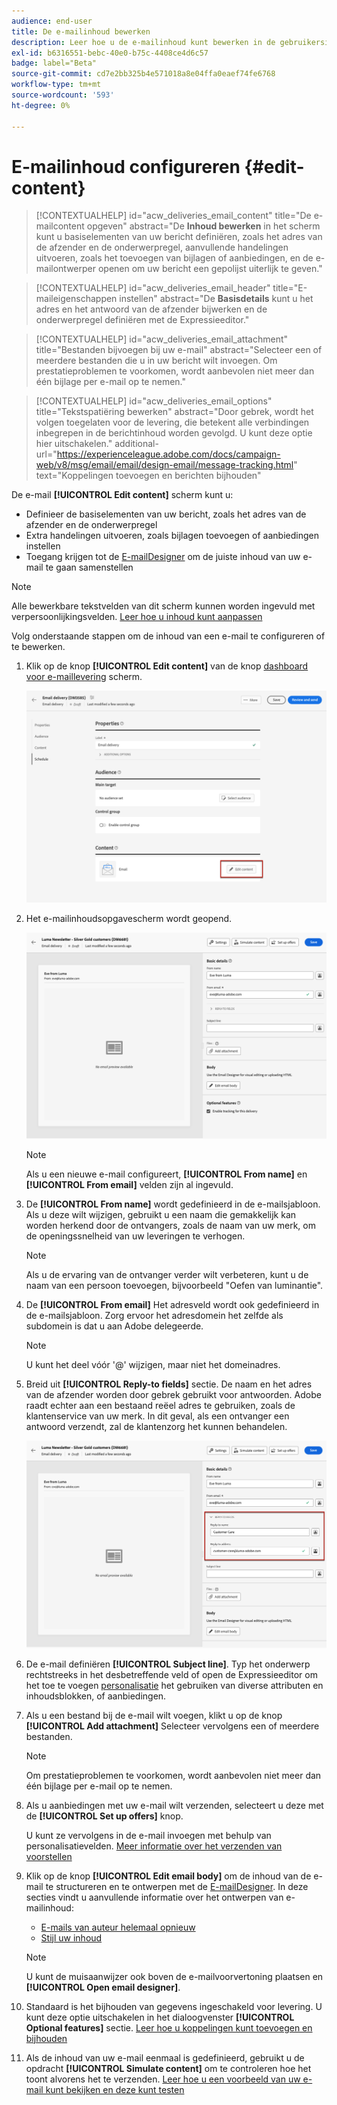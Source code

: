 ```yaml
---
audience: end-user
title: De e-mailinhoud bewerken
description: Leer hoe u de e-mailinhoud kunt bewerken in de gebruikersinterface van het campagneweb
exl-id: b6316551-bebc-40e0-b75c-4408ce4d6c57
badge: label="Beta"
source-git-commit: cd7e2bb325b4e571018a8e04ffa0eaef74fe6768
workflow-type: tm+mt
source-wordcount: '593'
ht-degree: 0%

---
```


# E-mailinhoud configureren {#edit-content}

>[!CONTEXTUALHELP]
>id="acw_deliveries_email_content"
>title="De e-mailcontent opgeven"
>abstract="De **Inhoud bewerken** in het scherm kunt u basiselementen van uw bericht definiëren, zoals het adres van de afzender en de onderwerpregel, aanvullende handelingen uitvoeren, zoals het toevoegen van bijlagen of aanbiedingen, en de e-mailontwerper openen om uw bericht een gepolijst uiterlijk te geven."

>[!CONTEXTUALHELP]
>id="acw_deliveries_email_header"
>title="E-maileigenschappen instellen"
>abstract="De **Basisdetails** kunt u het adres en het antwoord van de afzender bijwerken en de onderwerpregel definiëren met de Expressieeditor."

>[!CONTEXTUALHELP]
>id="acw_deliveries_email_attachment"
>title="Bestanden bijvoegen bij uw e-mail"
>abstract="Selecteer een of meerdere bestanden die u in uw bericht wilt invoegen. Om prestatieproblemen te voorkomen, wordt aanbevolen niet meer dan één bijlage per e-mail op te nemen."

>[!CONTEXTUALHELP]
>id="acw_deliveries_email_options"
>title="Tekstspatiëring bewerken"
>abstract="Door gebrek, wordt het volgen toegelaten voor de levering, die betekent alle verbindingen inbegrepen in de berichtinhoud worden gevolgd. U kunt deze optie hier uitschakelen."
>additional-url="https://experienceleague.adobe.com/docs/campaign-web/v8/msg/email/email/design-email/message-tracking.html" text="Koppelingen toevoegen en berichten bijhouden"

De e-mail **[!UICONTROL Edit content]** scherm kunt u:

* Definieer de basiselementen van uw bericht, zoals het adres van de afzender en de onderwerpregel
* Extra handelingen uitvoeren, zoals bijlagen toevoegen of aanbiedingen instellen
* Toegang krijgen tot de [E-mailDesigner](get-started-email-designer.md#start-authoring) om de juiste inhoud van uw e-mail te gaan samenstellen

>[!NOTE]
>
>Alle bewerkbare tekstvelden van dit scherm kunnen worden ingevuld met verpersoonlijkingsvelden. [Leer hoe u inhoud kunt aanpassen](../personalization/personalize.md)

Volg onderstaande stappen om de inhoud van een e-mail te configureren of te bewerken.

1. Klik op de knop **[!UICONTROL Edit content]** van de knop [dashboard voor e-maillevering](../email/create-email.md) scherm.

   ![](assets/email-edit-content-button.png)

1. Het e-mailinhoudsopgavescherm wordt geopend.

   ![](assets/email-edit-content-dashboard.png)

   >[!NOTE]
   >
   >Als u een nieuwe e-mail configureert, **[!UICONTROL From name]** en **[!UICONTROL From email]** velden zijn al ingevuld.

1. De **[!UICONTROL From name]** wordt gedefinieerd in de e-mailsjabloon. Als u deze wilt wijzigen, gebruikt u een naam die gemakkelijk kan worden herkend door de ontvangers, zoals de naam van uw merk, om de openingssnelheid van uw leveringen te verhogen.

   >[!NOTE]
   >
   >Als u de ervaring van de ontvanger verder wilt verbeteren, kunt u de naam van een persoon toevoegen, bijvoorbeeld &quot;Oefen van luminantie&quot;.

1. De **[!UICONTROL From email]** Het adresveld wordt ook gedefinieerd in de e-mailsjabloon. Zorg ervoor het adresdomein het zelfde als subdomein is dat u aan Adobe delegeerde.

   >[!NOTE]
   >
   >U kunt het deel vóór &#39;@&#39; wijzigen, maar niet het domeinadres.

1. Breid uit **[!UICONTROL Reply-to fields]** sectie. De naam en het adres van de afzender worden door gebrek gebruikt voor antwoorden. Adobe raadt echter aan een bestaand reëel adres te gebruiken, zoals de klantenservice van uw merk. In dit geval, als een ontvanger een antwoord verzendt, zal de klantenzorg het kunnen behandelen.

   ![](assets/email-edit-content-reply-to.png)

1. De e-mail definiëren **[!UICONTROL Subject line]**. Typ het onderwerp rechtstreeks in het desbetreffende veld of open de Expressieeditor om het toe te voegen [personalisatie](../personalization/personalize.md) het gebruiken van diverse attributen en inhoudsblokken, of aanbiedingen.

1. Als u een bestand bij de e-mail wilt voegen, klikt u op de knop **[!UICONTROL Add attachment]** Selecteer vervolgens een of meerdere bestanden.

   >[!NOTE]
   >
   >    Om prestatieproblemen te voorkomen, wordt aanbevolen niet meer dan één bijlage per e-mail op te nemen.

   <!--limitation on size + number of files?-->

1. Als u aanbiedingen met uw e-mail wilt verzenden, selecteert u deze met de **[!UICONTROL Set up offers]** knop.

   U kunt ze vervolgens in de e-mail invoegen met behulp van personalisatievelden. [Meer informatie over het verzenden van voorstellen](offers.md)

1. Klik op de knop **[!UICONTROL Edit email body]** om de inhoud van de e-mail te structureren en te ontwerpen met de [E-mailDesigner](get-started-email-designer.md#start-authoring). In deze secties vindt u aanvullende informatie over het ontwerpen van e-mailinhoud:

   * [E-mails van auteur helemaal opnieuw](create-email-content.md)
   * [Stijl uw inhoud](get-started-email-style.md)

   >[!NOTE]
   >
   >U kunt de muisaanwijzer ook boven de e-mailvoorvertoning plaatsen en **[!UICONTROL Open email designer]**.

1. Standaard is het bijhouden van gegevens ingeschakeld voor levering. U kunt deze optie uitschakelen in het dialoogvenster **[!UICONTROL Optional features]** sectie. [Leer hoe u koppelingen kunt toevoegen en bijhouden](message-tracking.md)

1. Als de inhoud van uw e-mail eenmaal is gedefinieerd, gebruikt u de opdracht **[!UICONTROL Simulate content]** om te controleren hoe het toont alvorens het te verzenden. [Leer hoe u een voorbeeld van uw e-mail kunt bekijken en deze kunt testen](../preview-test/preview-test.md)

